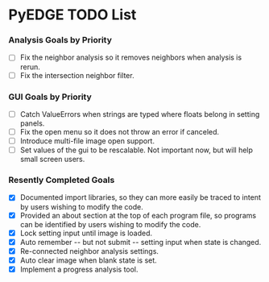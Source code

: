 # PyEDGE TODO List

### Analysis Goals by Priority
- [ ] Fix the neighbor analysis so it removes neighbors when analysis is rerun.
- [ ] Fix the intersection neighbor filter.

### GUI Goals by Priority
- [ ] Catch ValueErrors when strings are typed where floats belong in setting panels.
- [ ] Fix the open menu so it does not throw an error if canceled.
- [ ] Introduce multi-file image open support.
- [ ] Set values of the gui to be rescalable. Not important now, but will help small screen users.

### Resently Completed Goals
- [x] Documented import libraries, so they can more easily be traced to intent by users wishing to modify the code.
- [x] Provided an about section at the top of each program file, so programs can be identified by users wishing to modify the code.
- [x] Lock setting input until image is loaded.
- [x] Auto remember -- but not submit -- setting input when state is changed.
- [x] Re-connected neighbor analysis settings.
- [x] Auto clear image when blank state is set.
- [x] Implement a progress analysis tool.